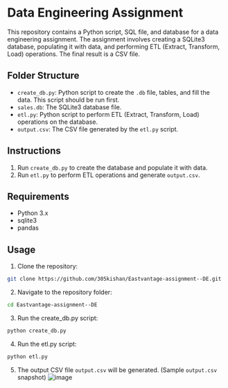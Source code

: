# Data Engineering Assignment

This repository contains a Python script, SQL file, and database for a data engineering assignment. The assignment involves creating a SQLite3 database, populating it with data, and performing ETL (Extract, Transform, Load) operations. The final result is a CSV file.

## Folder Structure

- `create_db.py`: Python script to create the `.db` file, tables, and fill the data. This script should be run first.
- `sales.db`: The SQLite3 database file.
- `etl.py`: Python script to perform ETL (Extract, Transform, Load) operations on the database.
- `output.csv`: The CSV file generated by the `etl.py` script.

## Instructions

1. Run `create_db.py` to create the database and populate it with data.
2. Run `etl.py` to perform ETL operations and generate `output.csv`.

## Requirements

- Python 3.x
- sqlite3
- pandas

## Usage

1. Clone the repository:
```bash
git clone https://github.com/305kishan/Eastvantage-assignment--DE.git
```

2. Navigate to the repository folder:
```bash
cd Eastvantage-assignment--DE
```

3. Run the create_db.py script:
```bash
python create_db.py
```

4. Run the etl.py script:
```bash
python etl.py
```

5. The output CSV file `output.csv` will be generated. (Sample `output.csv` snapshot)
![image](https://github.com/305kishan/Eastvantage-assignment--DE/assets/33387051/6b834835-6cd1-4ab8-bd69-9b46998dcc08)


